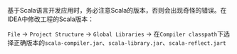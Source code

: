 基于Scala语言开发应用时，务必注意Scala的版本，否则会出现奇怪的错误。在IDEA中修改工程的Scala版本：

`File` -> `Project Structure` -> `Global Libraries` -> 在`Compiler classpath`下选择正确版本的`scala-compiler.jar`、`scala-library.jar`、`scala-reflect.jart`